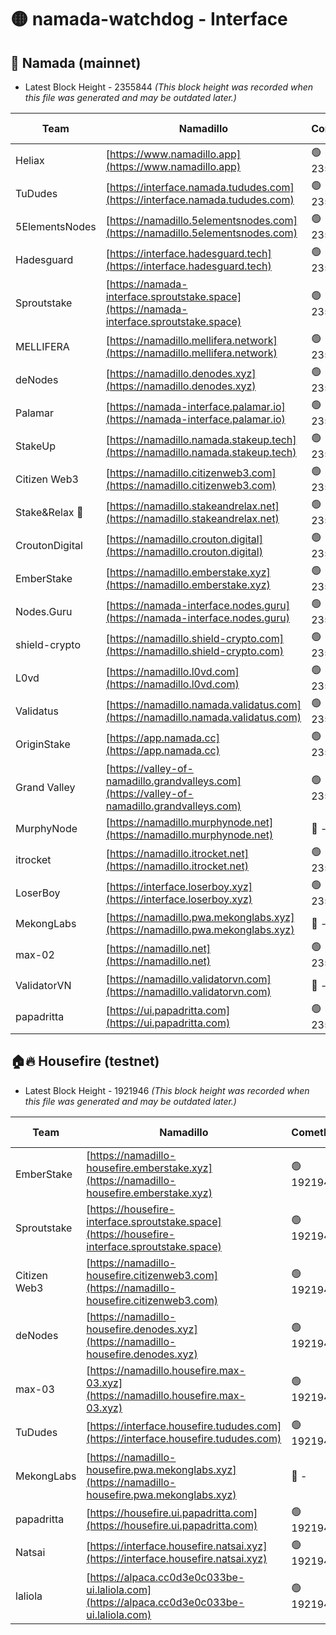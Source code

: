 # 🟡 namada-watchdog - Interface

## 🚀 Namada (mainnet)
- Latest Block Height - 2355844 *(This block height was recorded when this file was generated and may be outdated later.)*

| Team | Namadillo | CometBFT | Indexer | MASP Indexer |
|-|-|-|-|-|
| Heliax | [https://www.namadillo.app](https://www.namadillo.app) | 🟢 2355829 | 🟢 2355829 | 🟢 2355829 |
| TuDudes | [https://interface.namada.tududes.com](https://interface.namada.tududes.com) | 🟢 2355829 | 🟢 2355829 | 🟢 2355829 |
| 5ElementsNodes | [https://namadillo.5elementsnodes.com](https://namadillo.5elementsnodes.com) | 🟢 2355829 | 🟢 2355829 | 🟢 2355829 |
| Hadesguard | [https://interface.hadesguard.tech](https://interface.hadesguard.tech) | 🟢 2355830 | 🟢 2355830 | 🟢 2355830 |
| Sproutstake | [https://namada-interface.sproutstake.space](https://namada-interface.sproutstake.space) | 🟢 2355830 | 🟢 2355830 | 🟢 2355830 |
| MELLIFERA | [https://namadillo.mellifera.network](https://namadillo.mellifera.network) | 🟢 2355831 | 🟢 2355831 | 🟢 2355831 |
| deNodes | [https://namadillo.denodes.xyz](https://namadillo.denodes.xyz) | 🟢 2355832 | 🟢 2355832 | 🟢 2355831 |
| Palamar | [https://namada-interface.palamar.io](https://namada-interface.palamar.io) | 🟢 2355832 | 🟢 2355832 | 🟢 2355832 |
| StakeUp | [https://namadillo.namada.stakeup.tech](https://namadillo.namada.stakeup.tech) | 🟢 2355833 | 🟢 2355833 | 🟢 2355833 |
| Citizen Web3 | [https://namadillo.citizenweb3.com](https://namadillo.citizenweb3.com) | 🟢 2355833 | 🟢 2355833 | 🟢 2355833 |
| Stake&Relax 🦥 | [https://namadillo.stakeandrelax.net](https://namadillo.stakeandrelax.net) | 🟢 2355834 | 🟢 2355834 | 🟢 2355834 |
| CroutonDigital | [https://namadillo.crouton.digital](https://namadillo.crouton.digital) | 🟢 2355834 | 🟢 2355834 | 🟢 2355834 |
| EmberStake | [https://namadillo.emberstake.xyz](https://namadillo.emberstake.xyz) | 🟢 2355835 | 🟢 2355835 | 🟢 2355835 |
| Nodes.Guru | [https://namada-interface.nodes.guru](https://namada-interface.nodes.guru) | 🟢 2355835 | 🟢 2355835 | 🟢 2355835 |
| shield-crypto | [https://namadillo.shield-crypto.com](https://namadillo.shield-crypto.com) | 🟢 2355836 | 🟢 2355836 | 🟢 2355836 |
| L0vd | [https://namadillo.l0vd.com](https://namadillo.l0vd.com) | 🟢 2355836 | 🟢 2355836 | 🟢 2355837 |
| Validatus | [https://namadillo.namada.validatus.com](https://namadillo.namada.validatus.com) | 🟢 2355837 | 🔴 2354841 | 🔴 2177377 |
| OriginStake | [https://app.namada.cc](https://app.namada.cc) | 🟢 2355838 | 🟢 2355838 | 🟢 2355838 |
| Grand Valley | [https://valley-of-namadillo.grandvalleys.com](https://valley-of-namadillo.grandvalleys.com) | 🟢 2355838 | 🟢 2355838 | 🟢 2355838 |
| MurphyNode | [https://namadillo.murphynode.net](https://namadillo.murphynode.net) | 🔴 - | 🔴 - | 🔴 - |
| itrocket | [https://namadillo.itrocket.net](https://namadillo.itrocket.net) | 🟢 2355841 | 🟢 2355841 | 🟢 2355841 |
| LoserBoy | [https://interface.loserboy.xyz](https://interface.loserboy.xyz) | 🟢 2355841 | 🟢 2355841 | 🟢 2355841 |
| MekongLabs | [https://namadillo.pwa.mekonglabs.xyz](https://namadillo.pwa.mekonglabs.xyz) | 🔴 - | 🔴 - | 🔴 - |
| max-02 | [https://namadillo.net](https://namadillo.net) | 🟢 2355842 | 🟢 2355842 | 🟢 2355842 |
| ValidatorVN | [https://namadillo.validatorvn.com](https://namadillo.validatorvn.com) | 🔴 - | 🔴 - | 🔴 - |
| papadritta | [https://ui.papadritta.com](https://ui.papadritta.com) | 🟢 2355844 | 🟢 2355844 | 🟢 2355844 |

## 🏠🔥 Housefire (testnet)
- Latest Block Height - 1921946 *(This block height was recorded when this file was generated and may be outdated later.)*

| Team | Namadillo | CometBFT | Indexer | MASP Indexer |
|-|-|-|-|-|
| EmberStake | [https://namadillo-housefire.emberstake.xyz](https://namadillo-housefire.emberstake.xyz) | 🟢 1921943 | 🟢 1921943 | 🟢 1921943 |
| Sproutstake | [https://housefire-interface.sproutstake.space](https://housefire-interface.sproutstake.space) | 🟢 1921943 | 🟢 1921943 | 🟢 1921943 |
| Citizen Web3 | [https://namadillo-housefire.citizenweb3.com](https://namadillo-housefire.citizenweb3.com) | 🟢 1921944 | 🔴 1887621 | 🟢 1921944 |
| deNodes | [https://namadillo-housefire.denodes.xyz](https://namadillo-housefire.denodes.xyz) | 🟢 1921944 | 🔴 1890250 | 🟢 1921944 |
| max-03 | [https://namadillo.housefire.max-03.xyz](https://namadillo.housefire.max-03.xyz) | 🟢 1921945 | 🟢 1921944 | 🟢 1921945 |
| TuDudes | [https://interface.housefire.tududes.com](https://interface.housefire.tududes.com) | 🟢 1921945 | 🔴 1896505 | 🟢 1921945 |
| MekongLabs | [https://namadillo-housefire.pwa.mekonglabs.xyz](https://namadillo-housefire.pwa.mekonglabs.xyz) | 🔴 - | 🔴 - | 🔴 - |
| papadritta | [https://housefire.ui.papadritta.com](https://housefire.ui.papadritta.com) | 🟢 1921945 | 🟢 1921945 | 🟢 1921945 |
| Natsai | [https://interface.housefire.natsai.xyz](https://interface.housefire.natsai.xyz) | 🟢 1921946 | 🟢 1921946 | 🟢 1921946 |
| laliola | [https://alpaca.cc0d3e0c033be-ui.laliola.com](https://alpaca.cc0d3e0c033be-ui.laliola.com) | 🟢 1921946 | 🟢 1921946 | 🟢 1921946 |

